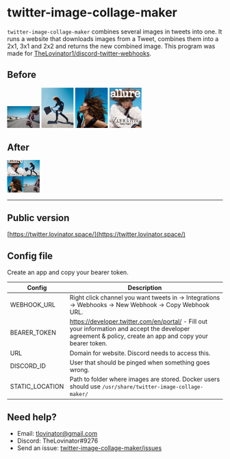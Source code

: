 # twitter-image-collage-maker

`twitter-image-collage-maker` combines several images in tweets into one.
It runs a website that downloads images from a Tweet, combines them into a 2x1, 3x1 and 2x2 and returns the new combined
image. This program was made
for [TheLovinator1/discord-twitter-webhooks](https://github.com/TheLovinator1/discord-twitter-webhooks).

## Before

<p float="left">
<img alt="Before1" src="img/EJ7n4pfU0AE6gUg.jpg" width="15%" height="15%">
<img alt="Before2" src="img/EJ7n4pfU4AARDwj.jpg" width="15%" height="15%">
<img alt="Before3" src="img/EJ7n4pfVUAA9kHQ.jpg" width="15%" height="15%">
<img alt="Before4" src="img/EJ7n4pfVUAEJskS.jpg" width="15%" height="15%">
</p>

## After

<img alt="After1" src="img/1197649654785069057.jpg" width="15%" height="15%">

---

## Public version

[https://twitter.lovinator.space/](https://twitter.lovinator.space/)

## Config file

Create an app and copy your bearer token.

| Config          | Description                                                                                                                                                 |
|-----------------|-------------------------------------------------------------------------------------------------------------------------------------------------------------|
| WEBHOOK_URL     | Right click channel you want tweets in -> Integrations -> Webhooks -> New Webhook -> Copy Webhook URL.                                                      |
| BEARER_TOKEN    | https://developer.twitter.com/en/portal/ - Fill out your information and accept the developer agreement & policy, create an app and copy your bearer token. |
| URL             | Domain for website. Discord needs to access this.                                                                                                           |
| DISCORD_ID      | User that should be pinged when something goes wrong.                                                                                                       |
| STATIC_LOCATION | Path to folder where images are stored. Docker users should use `/usr/share/twitter-image-collage-maker/`                                                   |

## Need help?

- Email: [tlovinator@gmail.com](mailto:tlovinator@gmail.com)
- Discord: TheLovinator#9276
- Send an
  issue: [twitter-image-collage-maker/issues](https://github.com/TheLovinator1/twitter-image-collage-maker/issues)
